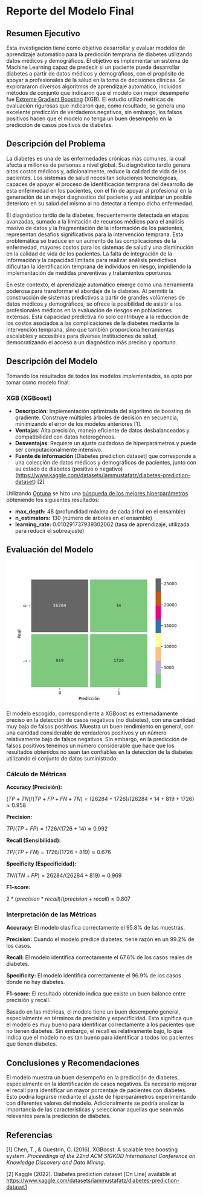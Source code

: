 # Reporte del Modelo Final

## Resumen Ejecutivo

Esta investigación tiene como objetivo desarrollar y evaluar modelos de aprendizaje automático para la predicción temprana de diabetes utilizando datos médicos y demográficos. El objetivo es implementar un sistema de Machine Learning capaz de predecir si un paciente puede desarrollar diabetes a partir de datos médicos y demográficos, con el propósito de apoyar a profesionales de la salud en la toma de decisiones clínicas. Se explorararon diversos algoritmos de aprendizaje automático, incluidos métodos de conjunto que indicaron que el modelo con mejor desempeño fue [Extreme Gradient Boosting](https://xgboost.readthedocs.io/en/stable/) (XGB). El estudio utilizó métricas de evaluación rigurosas que indicaron que, como resultado, se genera una excelente predicción de verdaderos negativos, sin embargo, los falsos positivos hacen que el modelo no tenga un buen desempeño en la predicción de casos positivos de diabetes.

## Descripción del Problema

La diabetes es una de las enfermedades crónicas más comunes, la cual afecta a millones de personas a nivel global. Su diagnóstico tardío genera altos costos médicos y, adicionalmente,  reduce la calidad de vida de los pacientes. Los sistemas de salud necesitan soluciones tecnológicas, capaces de apoyar el proceso de identificación temprana del desarrollo de esta enfermedad en los pacientes, con el fin de apoyar al profesional en la generación de un mejor diagnostico del paciente y así anticipar un posible deterioro en su salud del mismo al no detectar a tiempo dicha enfermedad.

El diagnóstico tardío de la diabetes, frecuentemente detectada en etapas avanzadas, sumado a la limitación de recursos médicos para el análisis masivo de datos y la fragmentación de la información de los pacientes, representan desafíos significativos para la intervención temprana. Esta problemática se traduce en un aumento de las complicaciones de la enfermedad, mayores costos para los sistemas de salud y una disminución en la calidad de vida de los pacientes. La falta de integración de la información y la capacidad limitada para realizar análisis predictivos dificultan la identificación temprana de individuos en riesgo, impidiendo la implementación de medidas preventivas y tratamientos oportunos.

En este contexto, el aprendizaje automático emerge como una herramienta poderosa para transformar el abordaje de la diabetes. Al permitir la construcción de sistemas predictivos a partir de grandes volúmenes de datos médicos y demográficos, se ofrece la posibilidad de asistir a los profesionales médicos en la evaluación de riesgos en poblaciones extensas. Esta capacidad predictiva no solo contribuye a la reducción de los costos asociados a las complicaciones de la diabetes mediante la intervención temprana, sino que también proporciona herramientas escalables y accesibles para diversas instituciones de salud, democratizando el acceso a un diagnóstico más preciso y oportuno.

## Descripción del Modelo

Tomando los resultados de todos los modelos implementados, se optó por tomar como modelo final:

### XGB (XGBoost)

- **Descripción**: Implementación optimizada del algoritmo de boosting de gradiente. Construye múltiples árboles de decisión en secuencia, minimizando el error de los modelos anteriores [1].
- **Ventajas**: Alta precisión, manejo eficiente de datos desbalanceados y compatibilidad con datos heterogéneos.
- **Desventajas**: Requiere un ajuste cuidadoso de hiperparámetros y puede ser computacionalmente intensivo.
- **Fuente de información** [Diabetes prediction dataset] que corresponde a una colección de datos médicos y demográficos de pacientes, junto con su estado de diabetes (positivo o negativo) (https://www.kaggle.com/datasets/iammustafatz/diabetes-prediction-dataset) [2]

Utilizando [Optuna](https://optuna.org/) se hizo una [búsqueda de los mejores hiperparámetros](/scripts/training/3_xgb_classifier_model.ipynb) obteniendo los siguientes resultados:

- **max_depth:** 48 (profundidad máxima de cada árbol en el ensamble)
- **n_estimators:** 130 (número de árboles en el ensamble)
- **learning_rate:** 0.010291737939302062 (tasa de aprendizaje, utilizada para reducir el sobreajuste)

## Evaluación del Modelo

![Descripción](/scripts/training/graphics/confusion_matrix_xgb.jpg)

El modelo escogido, correspondiente a XGBoost es extremadamente preciso en la detección de casos negativos (no diabetes), con una cantidad muy baja de falsos positivos. Muestra un buen rendimiento en general, con una cantidad considerable de verdaderos positivos y un número relativamente bajo de falsos negativos. Sin embargo, en la predicción de falsos positivos tenemos un número considerable que hace que los resultados obtenidos no sean tan confiables en la detección de la diabetes utilizando el conjunto de datos suministrado.

### Cálculo de Métricas

**Accuracy (Precisión):**

$(TP + TN) / (TP + FP + FN + TN) = (26284 + 1726) / (26284 + 14 + 819 + 1726) ≈ 0.958$

**Precision:**

$TP / (TP + FP) = 1726 / (1726 + 14) ≈ 0.992$

**Recall (Sensibilidad):**

$TP / (TP + FN) = 1726 / (1726 + 819) ≈ 0.676$

**Specificity (Especificidad):**

$TN / (TN + FP) = 26284 / (26284 + 819) ≈ 0.969$

**F1-score:**

$2 * (precision * recall) / (precision + recall) ≈ 0.807$

### Interpretación de las Métricas

**Accuracy:** El modelo clasifica correctamente el 95.8% de las muestras.

**Precision:** Cuando el modelo predice diabetes, tiene razón en un 99.2% de los casos.

**Recall:** El modelo identifica correctamente el 67.6% de los casos reales de diabetes.

**Specificity:** El modelo identifica correctamente el 96.9% de los casos donde no hay diabetes.

**F1-score:** El resultado obtenido indica que existe un buen balance entre precisión y recall.

Basado en las métricas, el modelo tiene un buen desempeño general, especialmente en términos de precisión y especificidad. Esto significa que el modelo es muy bueno para identificar correctamente a los pacientes que no tienen diabetes. Sin embargo, el recall es relativamente bajo, lo que indica que el modelo no es tan bueno para identificar a todos los pacientes que tienen diabetes.

## Conclusiones y Recomendaciones

El modelo muestra un buen desempeño en la predicción de diabetes, especialmente en la identificación de casos negativos. Es necesario mejorar el recall para identificar un mayor porcentaje de pacientes con diabetes. Esto podría lograrse mediante el ajuste de hiperparámetros experimentando con diferentes valores del modelo. Adicionalmente se podría  analizar la importancia de las características y seleccionar aquellas que sean más relevantes para la predicción de diabetes.

## Referencias

[1] Chen, T., & Guestrin, C. (2016). XGBoost: A scalable tree boosting system. *Proceedings of the 22nd ACM SIGKDD International Conference on Knowledge Discovery and Data Mining*.

[2] Kaggle (2022). Diabetes prediction dataset [On Line] available at https://www.kaggle.com/datasets/iammustafatz/diabetes-prediction-dataset1   

